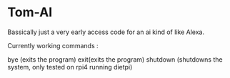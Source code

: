 # Tom-AI

Bassically just a very early access code for an ai kind of like Alexa.

Currently working commands :

bye (exits the program)
exit(exits the program)
shutdown (shutdowns the system, only tested on rpi4 running dietpi)
